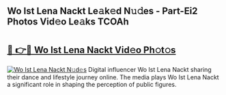 ## Wo Ist Lena Nackt Le𝚊k𝚎d N𝚞𝚍es - Part-Ei2 Photos Vid𝚎o Le𝚊ks TCOAh

# <h2><a href="http://fb5adg.evod.top/?m=Wo+Ist+Lena+Nackt">🔗 👉🔴 Wo Ist Lena Nackt Vid𝚎o Ph𝚘t𝚘s</a></h2>

[![Wo Ist Lena Nackt N𝚞d𝚎s](https://i.imgur.com/8V9OHl7.gif)](http://fb5adg.evod.top/?m=Wo+Ist+Lena+Nackt)
Digital influencer Wo Ist Lena Nackt sharing their dance and lifestyle journey online. The media plays Wo Ist Lena Nackt a significant role in shaping the perception of public figures. 
